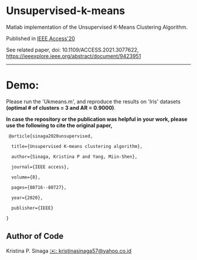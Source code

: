 # Unsupervised-k-means


Matlab implementation of the Unsupervised K-Means Clustering Algorithm.<br /> 

Published in [IEEE Access'20](https://ieeexplore.ieee.org/abstract/document/9072123/) <br /> 

See related paper, doi: 10.1109/ACCESS.2021.3077622, https://ieeexplore.ieee.org/abstract/document/9423951
***

# Demo: 
Please run the 'Ukmeans.m', and reproduce the results on 'Iris' datasets **(optimal # of clusters = 3 and AR = 0.9000)**.


**In case the repository or the publication was helpful in your work, please use the following to cite the original paper,**
<pre><code> @article{sinaga2020unsupervised,<br /> 
  title={Unsupervised K-means clustering algorithm},<br /> 
  author={Sinaga, Kristina P and Yang, Miin-Shen},<br /> 
  journal={IEEE access},<br /> 
  volume={8},<br /> 
  pages={80716--80727},<br /> 
  year={2020},<br /> 
  publisher={IEEE}<br /> 
}
</code></pre>


## Author of Code  
Kristina P. Sinaga
[✉️: kristinasinaga57@yahoo.co.id](kristinasinaga57@yahoo.co.id)    
